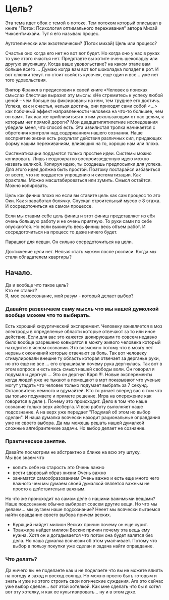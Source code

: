 # Цель?

Эта тема идет обок с темой о потоке. Тем потоком который описывал в книге "Поток: Психология оптимального переживания" автора Михай Чиксентмихайи. Тут я его называю процес. 

Аутотелически или экзотелически? (Поток михай)
Цель или процесс?

Счастье оно когда его нет но вот вот будет. Но когда оно у нас в руках то уже этого счастья нет.
Представте вы хотите очень шеколадку или другую вкусняшку. Когда ваше удовольствие? на каком этапе вам больше всего ... Думаю когда вам вот вот шоколадка попадет в рот. И вот слюнки текут. но стоит сьейсть кусочек, еще один и все... уже нет того удовольствия. 

Виктор Франкл в предисловии к своей книге «Человек в поисках смысла» блестяще выразил эту мысль: «Не стремитесь к успеху любой ценой – чем больше вы фиксированы на нем, тем труднее его достичь. Успеха, как и счастья, нельзя достичь, они приходят сами собой <…> как побочный эффект направленности человека на что-то большее, чем он сам».
Так как же приблизиться к этим ускользающим от нас целям, к которым нет прямой дороги? Мои двадцатипятилетние исследования убедили меня, что способ есть. Эта извилистая тропка начинается с обретения контроля над содержанием нашего сознания.
Наше восприятие жизни есть результат действия различных сил, придающих форму нашим переживаниям, влияющих на то, хорошо нам или плохо.


Систематизации поддаются только простые идеи. Системы можно копировать. Лишь неоднократно воспроизведенную идею можно назвать великой.
Копируя идею, ты создаешь предпосылки для успеха. Для этого идея должна быть простой. Поэтому постарайся избавиться от всего, что не поддается упрощению и систематизации.
Как фракталы. Можно масштабироваться или зумить. Смысл остаётся. Можно копировать. 

Цель как финиш плохо но если вы ставите цель как сам процесс то это Оки.
Как я заработал болячку. Спускал строительный мусор с 8 этажа. И сосредоточиться на самом процессе.

Если мы ставим себе цель финиш и этот финиш представляет из  ебя очень большую работу и не очень приятную. То руки сами по себе опускаются.
Но если выкинуть весь финиш весь объем работ. И сосредоточиться на процесс то даже ничего будет.


Парашют для левши. Он сильно сосредоточиться на цели.


Достижение цели нет. Нельзя стать мужем после росписи. Когда мы стали обладателем квартиры?

## Начало.
Да и вообще что такое цель?  
Кто ее ставит?  
Я, мое самосознание, мой разум - который делает выбор?

### Давайте развенчаем саму мысль что мы нашей думолкой вообще можем что то выбирать.
Есть хороший хирургический эксперемент. Человеку вживляется в моз электроды в определеные области которые отвечают за то или иное действие. Если для вас это кажется шокирующим то совсем недавно было вообще разрешено ковырятся в можгу живого человека который находится в ясном сознании. Это возможно потому что в мозгу нет нервных окончаний которые отвечают за боль. Так вот человеку стимулировали внешне ту область которая отвечает за дерганье руки, но это еще не все ... его спрашивали почему рука дергнулась. Так вот в этом вопросе и есть весь смысл нашей свободы воли. Он говорил я подумал и дергнул ... Это он дергнул Карл !!!.
Новые эксперементы когда людей уже не тыкают а помещают в мрт показывают что ученые могут угадать что человек только подумает выбрать за 7 секунд. Остановитесь немного и вдумайтей. Кто то узнает вперед вас о том что вы только подумаете и примете решение. Игра на опережение как говорится в деле ).
Почему это происходит. Дело в том что наше сознание только верх айсберга. И всю работу выполняет наше подсознание. А на верх уже передает "Подумай об этом но выбор сделан". И наша думалка всячески находит рациональные оправдания уже не своего выбора.
Да мы можешь решать нашей думалкой сложные алгебраитечкие задачи. Но выбор делает не сознание.

### Практическое занятие.
Давайте посмотрим не абстрактно а ближе на всю эту штуку.  
Мы все знаем что   
- копить себе на старость это Очень важно
- вести здоровый образ жизни Очень важно
- заниматся самообразованием Очень важно
и есть еще много чего важного чем мы думаем своей думалкой является важным не просто а действительно важным.

Но что же происходит на самом деле с нашими важнмыми вещами? Наше подсознание обычно выбирает совсем другие вещи. Но что мы делаем... мы ругаем наше подсознание? Нееет мы всячески пытаемся найти оравдание своего выбора причем веских.
- Курящий найдет милион Веских причин почему он еще курит.
- Транжира найдет милион Веских причин почему эта вещь ему нужна. Хотя он и догадывается что потом она будет валятся без дела. Но наша думалка всячески об этом умалчивает. Потому что выбор в пользу покупки уже сделан и задача найти оправдание.

### Что делать?
Да ничего вы не поделаете как и не поделаете что вы не можете влиять на погоду и заход и восход солнца. Но можно просто быть готовым и знать и уже из этого строить свои логические суждения. Ага это сейчас уже выбор сделан... вот этой хотелкой. Как мне сделать что бы я хотел вот эту хотелку, и как ее культивировать... ну и в этом духе.
